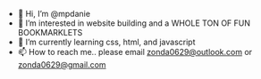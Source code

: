 - 👋 Hi, I’m @mpdanie
- 👀 I’m interested in website building and a WHOLE TON OF FUN BOOKMARKLETS
- 🌱 I’m currently learning css, html, and javascript
- 📫 How to reach me.. please email zonda0629@outlook.com or zonda0629@gmail.com
